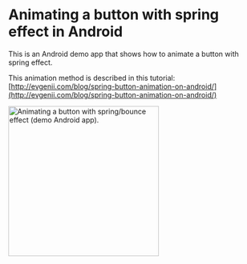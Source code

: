 # Animating a button with spring effect in Android

This is an Android demo app that shows how to animate a button with spring effect.

This animation method is described in this tutorial: [http://evgenii.com/blog/spring-button-animation-on-android/](http://evgenii.com/blog/spring-button-animation-on-android/)

<img src='https://raw.githubusercontent.com/evgenyneu/bounce-button-animation-android/master/Graphics/bubble-button-animation-demo-android-app.gif' width='300' alt='Animating a button with spring/bounce effect (demo Android app).'>
